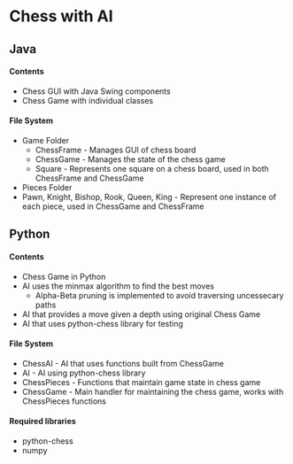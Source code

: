 # Chess with AI

## Java

#### Contents

- Chess GUI with Java Swing components
- Chess Game with individual classes

#### File System

- Game Folder
  - ChessFrame - Manages GUI of chess board
  - ChessGame - Manages the state of the chess game
  - Square - Represents one square on a chess board, used in both ChessFrame and ChessGame
- Pieces Folder
- Pawn, Knight, Bishop, Rook, Queen, King - Represent one instance of each piece, used in ChessGame and ChessFrame

## Python

#### Contents

- Chess Game in Python
- AI uses the minmax algorithm to find the best moves
  - Alpha-Beta pruning is implemented to avoid traversing uncessecary paths
- AI that provides a move given a depth using original Chess Game
- AI that uses python-chess library for testing

#### File System

- ChessAI - AI that uses functions built from ChessGame
- AI - AI using python-chess library
- ChessPieces - Functions that maintain game state in chess game
- ChessGame - Main handler for maintaining the chess game, works with ChessPieces functions

#### Required libraries

- python-chess
- numpy

